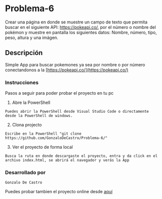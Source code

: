 # Problema-6

Crear una página en donde se muestre un campo de texto que permita buscar en el
siguiente API: https://pokeapi.co/, por el número o nombre del pokémon y muestre en
pantalla los siguientes datos: Nombre, número, tipo, peso, altura y una imágen.

## Descripción

Simple App para buscar pokemones ya sea por nombre o por número conectandonos a la [https://pokeapi.co/](https://pokeapi.co/)

### Instrucciones

Pasos a seguir para poder probar el proyecto en tu pc

1. Abre la PowerShell

```
Puedes abrir la PowerShell desde Visual Studio Code o directamente desde la PowerShell de windows.
```

2. Clona projecto

```
Escribe en la PowerShell "git clone https://github.com/GonzaloDeCastro/Problema-6/"
```

3. Ver el proyecto de forma local

```
Busca la ruta en donde descargaste el proyecto, entra y da click en el archivo index.html, se abrirá el navegador y verás la App
```

### Desarrollado por

```
Gonzalo De Castro
```

Puedes probar tambien el proyecto online desde [aquí](https://gonzalodecastro.github.io/Problema-6/)
